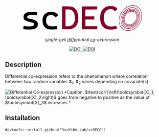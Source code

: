 <p align="center">
  <img src="./images/scdeco_logo.svg" alt="scDECO logo" width="400">
</p>

<p align="center">
  <i align="center"><ins>s</ins>ingle-<ins>c</ins>ell <ins>d</ins>iff<ins>e</ins>rential <ins>co</ins>-expression</i>
</p>

<div align="center">
  <a href="https://doi.org/10.1111/biom.13701">
    <img src="https://img.shields.io/badge/DOI-doi.org%2F10.1111%2Fbiom.13701-blue" alt="DOI">
  </a>
  <a href="https://doi.org/10.1111/biom.13457">
    <img src="https://img.shields.io/badge/DOI-doi.org%2F10.1111%2Fbiom.13457-blue" alt="DOI">
  </a>
</div>





## Description

Differential co-expression refers to the phenomenon where correlation between two random variables $\boldsymbol{X}_1, \boldsymbol{X}_2$ varies depending on covariate(s). 

<img src="images/dynamic_corr_plot.svg" alt="Differential Co-expression" width="600">
*Caption: $\text{corr}\left(\boldsymbol{X}_1, \boldsymbol{X}_2\right)$ goes from negative to positive as the value of $\boldsymbol{X}_3$ increases.*

## Installation

```{r, eval=FALSE, message=FALSE, warning=FALSE}
devtools::install_github("YenYiHo-Lab/scDECO")
```









